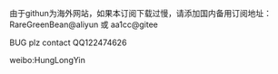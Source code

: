 由于githun为海外网站，如果本订阅下载过慢，请添加国内备用订阅地址：  
RareGreenBean@aliyun   或   aa1cc@gitee  

BUG plz contact QQ122474626  

weibo:HungLongYin  

